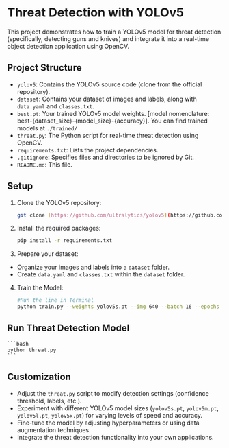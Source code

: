 # Threat Detection with YOLOv5

This project demonstrates how to train a YOLOv5 model for threat detection (specifically, detecting guns and knives) and integrate it into a real-time object detection application using OpenCV.

## Project Structure

* `yolov5`: Contains the YOLOv5 source code (clone from the official repository).
* `dataset`: Contains your dataset of images and labels, along with `data.yaml` and `classes.txt`.
* `best.pt`: Your trained YOLOv5 model weights. [model nomenclature: best-{dataset_size}-{model_size}-{accuracy}]. You can find trained models at `./trained/`
* `threat.py`: The Python script for real-time threat detection using OpenCV.
* `requirements.txt`: Lists the project dependencies.
* `.gitignore`: Specifies files and directories to be ignored by Git.
* `README.md`: This file.

## Setup

1. Clone the YOLOv5 repository:

   ```bash
   git clone [https://github.com/ultralytics/yolov5](https://github.com/ultralytics/yolov5)
   ```
2. Install the required packages:

    ```bash
    pip install -r requirements.txt
    ```
3. Prepare your dataset:

* Organize your images and labels into a `dataset` folder.
* Create `data.yaml` and `classes.txt` within the `dataset` folder.

4. Train the Model:
    ```bash
    #Run the line in Terminal
    python train.py --weights yolov5s.pt --img 640 --batch 16 --epochs 50 --data ../dataset/data.yaml --cache
    ```

## Run Threat Detection Model

    ```bash
    python threat.py
    ```
    
## Customization
* Adjust the `threat.py` script to modify detection settings (confidence threshold, labels, etc.).
* Experiment with different YOLOv5 model sizes (`yolov5s.pt`, `yolov5m.pt`, `yolov5l.pt`, `yolov5x.pt`) for varying levels of speed and accuracy.
* Fine-tune the model by adjusting hyperparameters or using data augmentation techniques.
* Integrate the threat detection functionality into your own applications.
